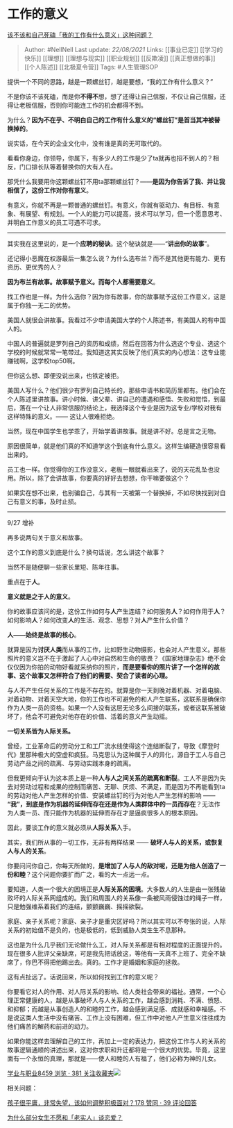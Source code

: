 # 工作的意义
[该不该和自己死磕「我的工作有什么意义」这种问题？](https://www.zhihu.com/question/345752068/answer/836123229)

> Author: #NellNell 
Last update: *22/08/2021* 
Links: [[事业已定]] [[学习的快乐]] [[理想]] [[理想与现实]] [[职业规划]] [[反欺凌]] [[真正想做的事]] [[个人陈述]] [[北极夏令营]]
Tags: #人生管理SOP   
  

提供一个不同的思路，越是一颗螺丝钉，越是要想，“我的工作有什么意义？”

不是你该不该死磕，而是你**不得不**想，想了还得让自己信服，不仅让自己信服，还得让老板信服，否则你可能连工作的机会都得不到。

为什么？**因为不在乎、不明白自己的工作有什么意义的“螺丝钉”是首当其冲被替换掉的**。

说实话，在今天的企业文化中，没有谁是真的无可取代的。

看看你身边，你领导，你属下，有多少人的工作是少了ta就再也招不到人的？相反，门口排长队等着替换你的大有人在。

那凭什么我要用你这颗螺丝钉不用ta那颗螺丝钉？——**是因为你告诉了我、并让我相信了，这份工作对你有意义**。

有意义，你就不再是一颗普通的螺丝钉。有意义，你就有驱动力、有目标、有意象、有展望、有规划。一个人的能力可以提高，技术可以学习，但一个愿意思考、并明白工作意义的员工可遇不可求。

---

其实我在这里说的，是一个**应聘的秘诀**。这个秘诀就是——“**讲出你的故事**”。

还记得小恶魔在权游最后一集怎么说？为什么选布兰？而不是其他更有能力、更有资历、更优秀的人？

**因为布兰有故事。故事赋予意义。而每个人都需要意义**。

找工作也是一样。为什么选你？因为你有故事，你的故事赋予这份工作意义，这是属于你独一无二的优势。

美国人就很会讲故事。我看过不少申请美国大学的个人陈述书，有美国人的有中国人的。

中国人的普遍就是罗列自己的资历和成绩，然后在回答为什么选这个专业、选这个学校的时候就常常一笔带过。我知道这其实反映了他们真实的内心想法：这专业能赚钱啊，这学校top50啊。

但你这么想、即便没说出来，也铁定被拒。

美国人写什么？他们很少有罗列自己特长的，那些申请书和简历里都有。他们会在个人陈述里讲故事。讲小时候、讲父辈、讲自己的遭遇和感悟、失败和觉悟，到最后，落在一个让人非常信服的结论上，我选择这个专业是因为这专业/学校对我有这样特殊的意义。—— 这让人很难拒绝。

当然，现在中国学生也学乖了，开始学着讲故事。就是讲不好。总是言之无物。

原因很简单，就是他们真的不知道学这个到底有什么意义。这样生编硬造很容易看出来的。

员工也一样。你觉得你的工作没意义，老板一眼就看出来了，说的天花乱坠也没用。所以，除了会讲故事，你要真的好好去想想，你干嘛要做这个？

如果实在想不出来，也别骗自己，与其有一天被第一个替换掉，不如尽快找到对自己有意义的事，及时止损。

---

9/27 增补

再多说两句关于意义和故事。

这个工作的意义到底是什么？换句话说，怎么讲这个故事？

当然不是随便聊一些家长里短、陈年往事。

重点在于**人**。

**意义就是之于人的意义**。

你的故事应该问的是，这份工作如何与**人**产生连结？如何服务**人**？如何作用于**人**？如何影响**人**？如何改变**人**的生活、观念、思想？对**人**产生什么价值？

**人——始终是故事的核心**。

就算是因为**讨厌人类**而从事的工作，比如野生动物摄影，也会对人产生意义。那些照片的意义岂不在于激起了人心中对自然和生命的敬畏？《国家地理杂志》绝不会仅仅因为你拍的动物好看就采纳你的照片，**而是要看你的照片讲了一个怎样的故事、这个故事又怎样符合了他们的需要、契合了读者的心理。**

与人不产生任何关系的工作是不存在的。就算是你一天到晚对着机器、对着电脑、对着动物、对着天空大地，你的工作也不可避免的和人产生联系，这联系是确保你作为人类一员的资格。如果一个人没有这层无论多么间接的联系，或者这联系被破坏了，他会不可避免对他存在的价值、活着的意义产生动摇。

**一切关系皆为人际关系。**

曾经，工业革命后的劳动分工和工厂流水线使得这个连结断裂了，导致《摩登时代》里那种极大的空虚和疯狂。马克思认为这种属于人的异化，源自于工人与自己劳动产品之间的疏离、与劳动实践本身的疏离。

但我更倾向于认为这本质上是一种**人与人之间关系的疏离和断裂**。工人不是因为失去对劳动过程和成果的控制而痛苦、无聊、厌烦、不满足，而是因为不再能看到ta的劳动对他人产生怎样的价值、安装螺丝钉的行为对他人产生怎样的影响 —— **“我”，到底是作为机器的延伸而存在还是作为人类群体中的一员而存在**？无法作为人类一员、而只能作为机器的延伸而存在才是逼疯很多人的根本原因。

因此，要谈工作的意义就必须从**人际关系**入手。

其实，我们所从事的一切工作，无非有两样结果 —— **破坏人与人的关系，或恢复人与人的关系**。

你要问问你自己，你每天所做的，**是增加了人与人的敌对呢，还是为他人创造了一份和睦**？这个问题你要扩而广之，看的大一点远一点。

要知道，人类一个很大的困境正是**人际关系的困境**。大多数人的人生是由一张残破败坏的人际关系网组成的。我们和周围人的关系像一条被风雨侵蚀过的绳子一样，只是勉强维系着我们的连结，颤颤巍巍、摇摇欲裂。

家庭、亲子关系呢？家庭、亲子才是重灾区好吗？所以其实可以不夸张的说，人际关系的初始值不是负的，也是极低的，低到威胁人类生生不息那种。

这也是为什么几乎我们无论做什么工，对人际关系都是有相对程度的正面提升的。现在很多人批评父亲缺席，可是我先把话放这，等他有一天真不上班了、完全不缺席了，你巴不得把他踢出去。真的。工作才是婚姻和家庭的拯救。

这有点扯远了。话说回来，所以如何找到工作的意义呢？

你要看它对人的作用、对人际关系的影响、给人类社会带来的福祉。通常，一个心理正常健康的人，越是从事破坏人与人关系的工作，越会感到消耗、不满、愤怒、和抑郁；而越是从事创造人的和睦的工作，越会感到满足感、成就感和幸福感。不是说这类人生活中没有痛苦、工作上没有困难，但工作中对他人产生意义往往成为他们痛苦的解药和前进的动力。

如果你能这样去理解自己的工作，再加上一定的表达力，把这份工作与人的关系的故事逻辑通顺的讲述出来，这对你求职和升迁都将是一个很大的优势。毕竟，这里面有一个永恒的真理，那就是——使人和睦的人有福了，他们必称为神的儿女。

[学业与职业8459 浏览 · 381 关注收藏夹![](https://pic2.zhimg.com/80/v2-b2918ef3f9c19572ba524ac59316a917_1440w.png)](https://zhihu.com/collection/430675974)

相关问题：

[](https://www.zhihu.com/question/316439253/answer/626282558?hb_wx_block=1)

[孩子很平庸，非常失望，该如何调整积极面对？178 赞同 · 39 评论回答](https://www.zhihu.com/question/341127721/answer/826140959)

[为什么部分女生不愿和「老实人」谈恋爱？](https://www.zhihu.com/question/330908468/answer/740231702)